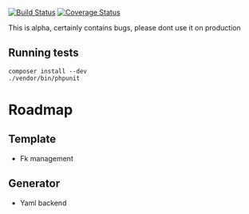 [![Build Status](https://travis-ci.org/fezfez/crudGenerator.png?branch=master)](https://travis-ci.org/fezfez/crudGenerator)
[![Coverage Status](https://coveralls.io/repos/fezfez/crudGenerator/badge.png?branch=master)](https://coveralls.io/r/fezfez/crudGenerator?branch=master)

This is alpha, certainly contains bugs, please dont use it on production

Running tests
-------------
    composer install --dev
    ./vendor/bin/phpunit

Roadmap
=======

Template
--------
* Fk management

Generator
---------
* Yaml backend